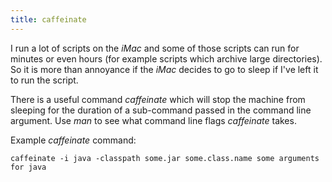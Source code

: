 ```yaml
---
title: caffeinate
---
```

I run a lot of scripts on the *iMac* and some of those scripts
can run for minutes or even hours (for example scripts which archive
large directories). So it is more than annoyance if the *iMac*
decides to go to sleep if I've left it to run the script.

There is a useful command *caffeinate* which will stop the
machine from sleeping for the duration of a sub-command passed
in the command line argument. Use *man* to see what command line
flags *caffeinate*  takes.

Example *caffeinate* command:

~~~
caffeinate -i java -classpath some.jar some.class.name some arguments for java
~~~

